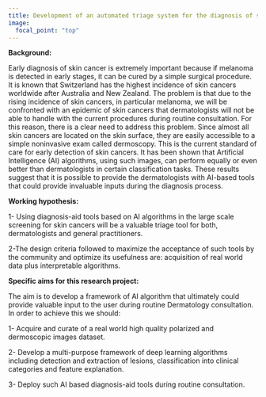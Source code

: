```yaml
---
title: Development of an automated triage system for the diagnosis of skin cancer
image: 
  focal_point: "top"
---
```



<!--more-->

**Background:** 

Early diagnosis of skin cancer is extremely important because if melanoma is detected in early stages, it can be cured by a simple surgical procedure. It is known that Switzerland has the highest incidence of skin cancers worldwide after Australia and New Zealand. The problem is that due to the rising incidence of skin cancers, in particular melanoma, we will be confronted with an epidemic of skin cancers that dermatologists will not be able to handle with the current procedures during routine consultation. For this reason, there is a clear need to address this problem. Since almost all skin cancers are located on the skin surface, they are easily accessible to a simple noninvasive exam called dermoscopy. This is the current standard of care for early detection of skin cancers. It has been shown that Artificial Intelligence (AI) algorithms, using such images, can perform equally or even better than dermatologists in certain classification tasks. These results suggest that it is possible to provide the dermatologists with AI-based tools that could provide invaluable inputs during the diagnosis process. 


**Working hypothesis:** 




1- Using diagnosis-aid tools based on AI algorithms in the large scale screening for skin cancers will be a valuable triage tool for both, dermatologists and general practitioners.

2-The design criteria followed to maximize the acceptance of such tools by the community and optimize its usefulness are: acquisition of real world data plus interpretable algorithms.





**Specific aims for this research project:**


The aim is to develop a framework of AI algorithm that ultimately could provide valuable input to the user during routine Dermatology consultation. In order to achieve this we should:

1- Acquire and curate of a real world high quality polarized and dermoscopic images dataset.

2- Develop a multi-purpose framework of deep learning algorithms including detection and extraction of lesions, classification into clinical categories and feature explanation.

3- Deploy such AI based diagnosis-aid tools during routine consultation.





